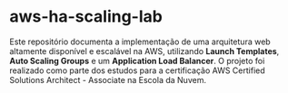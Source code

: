 # aws-ha-scaling-lab
Este repositório documenta a implementação de uma arquitetura web altamente disponível e escalável na AWS, utilizando **Launch Templates**, **Auto Scaling Groups** e um **Application Load Balancer**. O projeto foi realizado como parte dos estudos para a certificação AWS Certified Solutions Architect - Associate na Escola da Nuvem.
